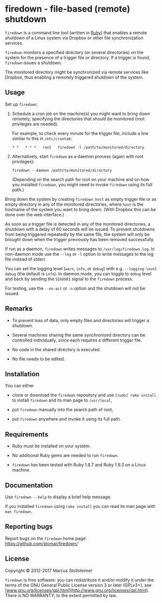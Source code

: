 firedown - file-based (remote) shutdown
=======================================

`firedown` is a command line tool (written in [Ruby][Ruby])
that enables a remote shutdown of a Linux system
via Dropbox or other file synchronization services.

`firedown` monitors a specified directory (or several directories)
on the system for the presence of a trigger file or directory.
If a trigger is found, `firedown` issues a shutdown.

The monitored directory might be synchronized via remote services
like Dropbox, thus enabling a remotely triggered shutdown of the system.

Usage
-----

Set up `firedown`:

1.  Schedule a cron job on the machine(s) you might want to bring down
    remotely, specifying the directories that should be monitored
    (root privileges are needed).

    For example, to check every minute for the trigger file,
    include a line similar to this in `/etc/crontab`:

        * *   * * *   root   firedown -l /path/to/monitored/directory

2.  Alternatively, start `firedown` as a daemon process
    (again with root privileges):

        firedown --daemon /path/to/monitored/directory

    (Depending on the search path for root on your machine and on how you
    installed `firedown`, you might need to invoke `firedown` using its
    full path.)

Bring down the system by creating `firedown.host` as empty trigger file
or as empty directory in any of the monitored directories,
where `host` is the hostname of the system you want to bring down.
(With Dropbox this can be done over the web interface.)

As soon as a trigger file is detected in any of the monitored
directories, a shutdown with a delay of 60 seconds will be issued.
To prevent shutdowns from being triggered repeatedly by the
same file, the system will only be brought down when the trigger
previously has been removed successfully.

If run as a daemon, `firedown` writes messages to `/var/log/firedown.log`.
In non-daemon mode use the `--log` or `-l` option to write messages
to the log file instead of stderr.

You can set the logging level (`warn`, `info`, or `debug`)
with e.g. `--logging-level debug` (the default is `info`).
In daemon mode, you can toggle to `debug` level and back
by sending the `SIGUSR1` signal to the `firedown` process.

For testing, use the `--no-act` or `-n` option and the shutdown will
not be issued.

Remarks
-------

- To prevent loss of data,
  only empty files and directories will trigger a shutdown.

- Several machines sharing the same synchronized directory
  can be controlled individually, since each requires
  a different trigger file.

- No code in the shared directory is executed.

- No file needs to be edited.

Installation
------------

You can either

- clone or download the `firedown` repository and
  use `[sudo] rake install` to install `firedown`
  and its man page to `/usr/local`,

- put `firedown` manually into the search path of root,

- put `firedown` anywhere and invoke it using its full path.

Requirements
------------

- Ruby must be installed on your system.

- No additional Ruby gems are needed to run `firedown`.

- `firedown` has been tested with Ruby 1.8.7 and Ruby 1.9.3
  on a Linux machine.

Documentation
-------------

Use `firedown --help` to display a brief help message.

If you installed `firedown` using `rake install` you can read
its man page with `man firedown`.

Reporting bugs
--------------

Report bugs on the `firedown` home page: <https://github.com/stomar/firedown/>

License
-------

Copyright &copy; 2012-2017 Marcus Stollsteimer

`firedown` is free software: you can redistribute it and/or modify
it under the terms of the GNU General Public License version 3 or later (GPLv3+),
see [www.gnu.org/licenses/gpl.html](http://www.gnu.org/licenses/gpl.html).
There is NO WARRANTY, to the extent permitted by law.


[Ruby]: http://www.ruby-lang.org/
